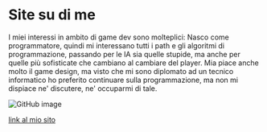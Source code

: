 # Site su di me

I miei interessi in ambito di game dev sono molteplici: Nasco come programmatore, quindi mi interessano tutti i path e gli algoritmi di programmazione, passando per le IA sia quelle stupide, ma anche per quelle più sofisticate che cambiano al cambiare del player. Mia piace anche molto il game design, ma visto che mi sono diplomato ad un tecnico informatico ho preferito continuare sulla programmazione, ma non mi dispiace ne' discutere, ne' occuparmi di tale.



![GitHub image](https://steamuserimages-a.akamaihd.net/ugc/531756854837023059/7BA2237110DB39391D5948B8189F7DD9C3D25255/)

[link al mio sito](https://github.com/LapoRighini/InnerSource-Lab)
